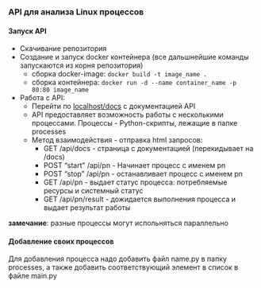 ### API для анализа Linux процессов

#### Запуск API

* Скачивание репозитория
* Создание и запуск docker контейнера (все дальшнейшие команды запускаются из корня репозитория)
    + сборка docker-image: <code>docker build -t image_name .</code>
    + сборка контейнера: <code>docker run -d --name container_name -p 80:80 image_name</code>
* Работа с API:
    + Перейти по [localhost/docs](https://127.0.0.1/api/docs "127.0.0.1/api/docs") с документацией API
    + API предоставляет возможность работы с несколькими процессами. Процессы - Python-скрипты, лежащие в папке processes
    + Метод взаимодействия - отправка html запросов:
        - GET /api/docs - страница с документацией (перекидывает на /docs)
        - POST “start” /api/pn - Начинает процесс с именем pn
        - POST “stop” /api/pn - останавливает процесс с именем pn
        - GET /api/pn - выдает статус процесса: потребляемые ресурсы и системный статус
        - GET /api/pn/result - дожидается выполнения процесса и выдает результат работы

**замечание**: разные процессы могут испольняться параллельно

#### Добавление своих процессов

Для добавления процесса надо добавить файл name.py в папку processes, а также добавить соответствующий элемент в список в файле main.py